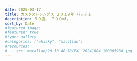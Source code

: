 ```yaml
---
date: 2025-03-17
title: カスクストレングス ２０１９年 バッチ１
description: ５９度、 ７００ml。
sort_by: Date
#featured_image: 
#featured: true
#type: gallery
#categories: ["whisky", "macallan"]
#resources:
#  - src: macallan/20_30_40_50/PXL_20241004_100905984.jpg
---
```


